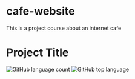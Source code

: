 # cafe-website
This is a project course about an internet cafe
# Project Title

![GitHub language count](https://img.shields.io/github/languages/count/WanderaJonah/https://github.com/Wanderajonah/cafe-website)
![GitHub top language](https://img.shields.io/github/languages/top/WanderJonah/https://github.com/Wanderajonah/cafe-website)
